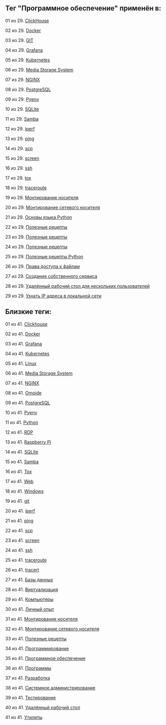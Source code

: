 ## Тег "Программное обеспечение" применён в:

01 из 29. [ClickHouse](../Компьютеры%20и%20софт/Программы/Clickhouse.md)

02 из 29. [Docker](../Компьютеры%20и%20софт/Программы/Docker.md)

03 из 29. [GIT](../Компьютеры%20и%20софт/Программы/GIT.md)

04 из 29. [Grafana](../Компьютеры%20и%20софт/Программы/Grafana.md)

05 из 29. [Kubernetes](../Компьютеры%20и%20софт/Программы/Kubernetes.md)

06 из 29. [Media Storage System](../Компьютеры%20и%20софт/Личный%20опыт/Omoide/Media%20Storage%20System.md)

07 из 29. [NGINX](../Компьютеры%20и%20софт/Программы/Nginx.md)

08 из 29. [PostgreSQL](../Компьютеры%20и%20софт/Программы/PostgreSQL.md)

09 из 29. [Pyenv](../Компьютеры%20и%20софт/Программные%20компоненты/pyenv.md)

10 из 29. [SQLite](../Компьютеры%20и%20софт/Программы/SQLite.md)

11 из 29. [Samba](../Компьютеры%20и%20софт/Linux/Samba.md)

12 из 29. [iperf](../Компьютеры%20и%20софт/Утилиты/Iperf.md)

13 из 29. [ping](../Компьютеры%20и%20софт/Утилиты/Ping.md)

14 из 29. [scp](../Компьютеры%20и%20софт/Утилиты/SCP.md)

15 из 29. [screen](../Компьютеры%20и%20софт/Утилиты/Screen.md)

16 из 29. [ssh](../Компьютеры%20и%20софт/Утилиты/SSH.md)

17 из 29. [tox](../Компьютеры%20и%20софт/Программные%20компоненты/tox.md)

18 из 29. [traceroute](../Компьютеры%20и%20софт/Утилиты/Traceroute.md)

19 из 29. [Монтирование носителя](../Компьютеры%20и%20софт/Linux/Монтирование%20носителя.md)

20 из 29. [Монтирование сетевого носителя](../Компьютеры%20и%20софт/Linux/Монтирование%20сетевого%20носителя.md)

21 из 29. [Основы языка Python](../Компьютеры%20и%20софт/Программирование/Основы%20языка%20Python.md)

22 из 29. [Полезные рецепты](../Компьютеры%20и%20софт/Linux/Полезные%20рецепты%20Linux.md)

23 из 29. [Полезные рецепты](../Компьютеры%20и%20софт/Raspberry%20Pi/Полезные%20рецепты%20Raspberry%20Pi.md)

24 из 29. [Полезные рецепты](../Компьютеры%20и%20софт/Windows/Полезные%20рецепты%20Windows.md)

25 из 29. [Полезные рецепты Python](../Компьютеры%20и%20софт/Программирование/Полезные%20рецепты%20Python.md)

26 из 29. [Права доступа к файлам](../Компьютеры%20и%20софт/Linux/Права%20доступа%20к%20файлам.md)

27 из 29. [Создание собственного сервиса](../Компьютеры%20и%20софт/Linux/Создание%20собственного%20сервиса.md)

28 из 29. [Удалённый рабочий стол для нескольких пользователей](../Компьютеры%20и%20софт/Windows/Удалённый%20рабочий%20стол%20для%20нескольких%20пользователей.md)

29 из 29. [Узнать IP адреса в локальной сети](../Компьютеры%20и%20софт/Linux/Узнать%20IP%20адреса%20в%20локальной%20сети.md)

## Близкие теги:

01 из 41. [Clickhouse](./Clickhouse.md)

02 из 41. [Docker](./Docker.md)

03 из 41. [Grafana](./Grafana.md)

04 из 41. [Kubernetes](./Kubernetes.md)

05 из 41. [Linux](./Linux.md)

06 из 41. [Media Storage System](./Media%20Storage%20System.md)

07 из 41. [NGINX](./NGINX.md)

08 из 41. [Omoide](./Omoide.md)

09 из 41. [PostgreSQL](./PostgreSQL.md)

10 из 41. [Pyenv](./Pyenv.md)

11 из 41. [Python](./Python.md)

12 из 41. [RDP](./RDP.md)

13 из 41. [Raspberry Pi](./Raspberry%20Pi.md)

14 из 41. [SQLite](./SQLite.md)

15 из 41. [Samba](./Samba.md)

16 из 41. [Tox](./Tox.md)

17 из 41. [Web](./Web.md)

18 из 41. [Windows](./Windows.md)

19 из 41. [git](./git.md)

20 из 41. [iperf](./iperf.md)

21 из 41. [ping](./ping.md)

22 из 41. [scp](./scp.md)

23 из 41. [screen](./screen.md)

24 из 41. [ssh](./ssh.md)

25 из 41. [traceroute](./traceroute.md)

26 из 41. [tracert](./tracert.md)

27 из 41. [Базы данных](./Базы%20данных.md)

28 из 41. [Виртуализация](./Виртуализация.md)

29 из 41. [Компьютеры](./Компьютеры.md)

30 из 41. [Личный опыт](./Личный%20опыт.md)

31 из 41. [Монтирование носителя](./Монтирование%20носителя.md)

32 из 41. [Монтирование сетевого носителя](./Монтирование%20сетевого%20носителя.md)

33 из 41. [Полезные рецепты](./Полезные%20рецепты.md)

34 из 41. [Программирование](./Программирование.md)

35 из 41. [Программное обеспечение](./Программное%20обеспечение.md)

36 из 41. [Программы](./Программы.md)

37 из 41. [Разработка](./Разработка.md)

38 из 41. [Системное администрирование](./Системное%20администрирование.md)

39 из 41. [Тестирование](./Тестирование.md)

40 из 41. [Удалённый рабочий стол](./Удалённый%20рабочий%20стол.md)

41 из 41. [Утилиты](./Утилиты.md)

